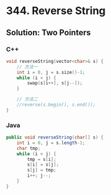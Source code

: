 # 344. Reverse String

## Solution: Two Pointers

### C++

```cpp
void reverseString(vector<char>& s) {
    // 方法一
    int i = 0, j = s.size()-1;
    while (i < j) {
        swap(s[i++], s[j--]);
    }

    // 方法二
    //reverse(s.begin(), s.end());
}
```

### Java

```java
public void reverseString(char[] s) {
    int i = 0, j = s.length-1;
    char tmp;
    while (i < j) {
        tmp = s[i];
        s[i] = s[j];
        s[j] = tmp;
        i++; j--;
    }
}
```
